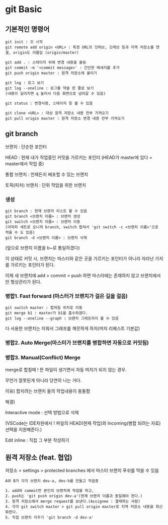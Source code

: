 # git Basic



## 기본적인 명령어

```
git init : 깃 시작
git remote add origin <URL> : 특정 URL의 깃허브, 깃래브 등과 지역 저장소를 연결, origin도 이름임 (origin/master)

git add . : 스테이지 위에 변경 내용을 올림
git commit -m '<commit message>' : 간단한 메세지를 추가
git push origin master : 원격 저장소에 올리기

git log : 로그 보기
git log --oneline : 로그를 약술 한 줄로 보기
(내용이 길어지면 q 눌러서 다음 화면으로 넘어갈 수 있음)

git status : 변경사항, 스테이지 등 볼 수 있음

git clone <URL> : 대상 원격 저장소 내용 전부 가져오기
git pull origin master : 원격 저장소 변경 내용 전부 가져오기
```



## git branch

브랜치 : 단순한 포인터

HEAD : 현재 내가 작업중인 커밋을 가르키는 포인터 (HEAD가 master에 있다 = master에서 작업 중)

통합 브랜치 : 언제든지 배포할 수 있는 브랜치

토픽(피처) 브랜치 : 단위 작업을 위한 브랜치



### 생성

```
git branch : 현재 브랜치 리스트 볼 수 있음
git branch <브랜치 이름> : 브랜치 생성
git switch <브랜치 이름> : 브랜치 이동
(어차피 세트로 오니까 branch, switch 합쳐서 'git switch -c <브랜치 이름>'으로 적을 수 도 있음)
git branch -d <브랜치 이름> : 브랜치 삭제
```

(앞으로 브랜치 이름을 b~로 통일하겠다)

이 상태로 커밋 시, 브랜치는 마스터와 같은 곳을 가르키는 포인터가 아니라 자라난 가지를 가르키는 포인터가 된다.

이제 새 브랜치에 add > commit > push 하면 마스터에는 존재하지 않고 브랜치에서만 형상관리가 된다.



### 병합1. Fast forward (마스터가 브랜치가 걸은 길을 걸음)

```
git switch master : 합쳐질 위치로 이동
git merge b1 : master가 b1을 흡수하겠다.
git log --oneline --graph : 브랜치 그래프까지 볼 수 있음
```

다 사용한 브랜치는 지워서 그래프를 깨끗하게 하자(머지 리퀘스트 기본값)

### 병합2. Auto Merge(마스터가 브랜치를 병합하면 자동으로 커밋됨)

### 병합3. Manual(Conflict) Merge

merge로 합칠때 ! 뜬 파일이 생기면서 자동 머지가 되지 않는 경우. 

무언가 잘못된게 아니라 당연히 나는 거다.

이유) 합치려는 브랜치 들의 작업내용이 충돌함

해결) 

Interactive mode : 선택 방법으로 삭제

(VSCode는 IDE차원에서 ! 파일의 HEAD(현재 작업)와 Incoming(병합 되려는 자료) 선택을 지원해준다.)

Edit inline : 직접 그 부분 작성하기



## 원격 저장소 (feat. 협업)

저장소 > settings > protected branches 에서 마스터 브랜치 푸쉬를 막을 수 있음

```
A와 B가 각각 브랜치 dev-a, dev-b를 만들고 작업중

1. add와 commit만 본인의 브랜치에 작업을 하고, 
2. push는 'git push origin dev-a'(현재 브랜치 이름과 동일해야 한다.)
3. 원격 저장소에서 merge request를 보낸다.(Assignee : 결재하는 사람)
4. 각각 git switch master > git pull origin master로 지역 저장소 내용을 최신화한다.
5. 직접 브랜치 지우기 'git branch -d dev-a'
```





